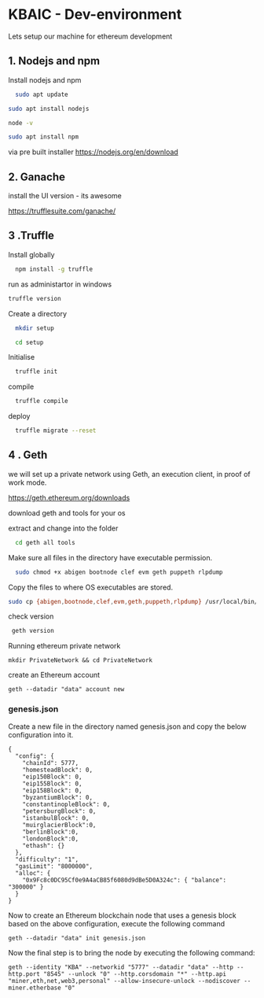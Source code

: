 
# KBAIC - Dev-environment

Lets setup our machine for ethereum development

## 1. Nodejs and npm

Install nodejs and npm

```bash
  sudo apt update
```
 ```bash
 sudo apt install nodejs
```   
 ```bash
 node -v
```   
 ```bash
sudo apt install npm
```   
via pre built installer https://nodejs.org/en/download

## 2. Ganache

install the UI version - its awesome

https://trufflesuite.com/ganache/

## 3 .Truffle

Install globally

```bash
  npm install -g truffle

```
run as administartor in windows
```bash
truffle version

```

Create a directory
```bash
  mkdir setup
```
```bash
  cd setup
```

Initialise 

```bash
  truffle init
```

compile

```bash
  truffle compile
```
deploy

```bash
  truffle migrate --reset
```

## 4 . Geth
we will set up a private network using Geth, an execution client, in proof of work mode.

https://geth.ethereum.org/downloads

download geth and tools for your os

extract and change into the folder

```bash
  cd geth all tools
```
Make sure all files in the directory have executable permission.


```bash
  sudo chmod +x abigen bootnode clef evm geth puppeth rlpdump
```
Copy the files to where OS executables are stored.

```bash
sudo cp {abigen,bootnode,clef,evm,geth,puppeth,rlpdump} /usr/local/bin/
```
check version
```bash
 geth version
```

Running ethereum private network

```
mkdir PrivateNetwork && cd PrivateNetwork
```
create an Ethereum account

```
geth --datadir "data" account new
```


### genesis.json

Create a new file in the directory named genesis.json and copy the below configuration into it.
```
{
  "config": {
    "chainId": 5777,
    "homesteadBlock": 0,
    "eip150Block": 0,
    "eip155Block": 0,
    "eip158Block": 0,
    "byzantiumBlock": 0,
    "constantinopleBlock": 0,
    "petersburgBlock": 0,
    "istanbulBlock": 0,
    "muirglacierBlock":0,
    "berlinBlock":0,
    "londonBlock":0,
    "ethash": {}
  },
  "difficulty": "1",
  "gasLimit": "8000000",
  "alloc": {
    "0x9Fc8c0DC95Cf0e9A4aCB85f6080d9dBe5D0A324c": { "balance": "300000" }
  }
}
```
Now to create an Ethereum blockchain node that uses a genesis block based on the above configuration, execute the following command

```
geth --datadir "data" init genesis.json
```

Now the final step is to bring the node by executing the following command:

```
geth --identity "KBA" --networkid "5777" --datadir "data" --http --http.port "8545" --unlock "0" --http.corsdomain "*" --http.api "miner,eth,net,web3,personal" --allow-insecure-unlock --nodiscover --miner.etherbase "0"
```


